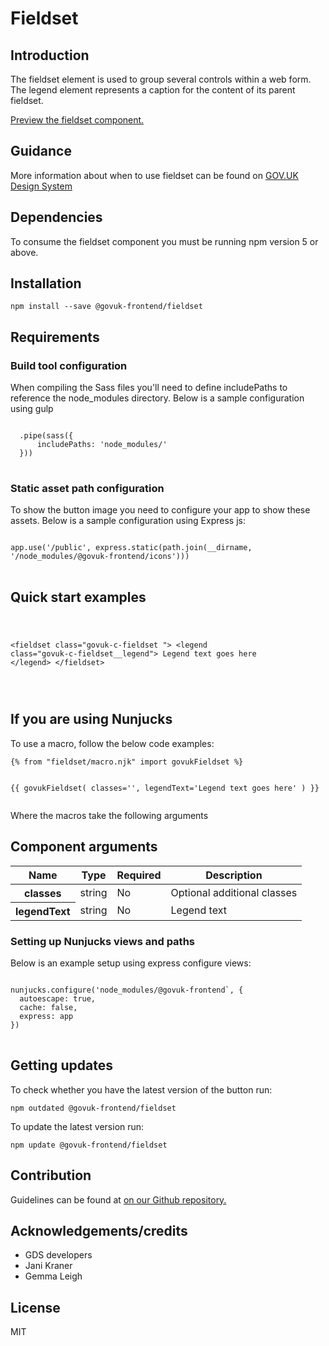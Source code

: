


<h1 class="govuk-u-heading-36">
Fieldset
</h1>

<h2 class="govuk-u-heading-24">Introduction</h2>
<p class="govuk-u-core-24">
  The fieldset element is used to group several controls within a web form.
  The legend element represents a caption for the content of its parent fieldset.
</p>


<p class="govuk-u-copy-19">
<a href="http://govuk-frontend-review.herokuapp.com/components/fieldset/preview">Preview the fieldset component.
</a>
</p>

<h2 class="govuk-u-heading-24">Guidance</h2>

<p class="govuk-u-copy-19">
  More information about when to use fieldset can be found on <a href="http://www.linktodesignsystem.com/fieldset" title="Link to read guidance on the use of fieldset on Gov.uk Design system website">GOV.UK Design System</a>
</p>

<h2 class="govuk-u-heading-24">Dependencies</h2>

<p class="govuk-u-copy-19">To consume the fieldset component you must be running npm version 5 or above. </p>

<p class="govuk-u-copy-19"></p>

<h2 class="govuk-u-heading-24">Installation</h2>
<pre><code>npm install --save @govuk-frontend/fieldset</code></pre>

<h2 class="govuk-u-heading-24">Requirements</h2>
<h3 class="govuk-u-bold-19">Build tool configuration</h3>
<p class="govuk-u-copy-19">When compiling the Sass files you'll need to define includePaths to reference the node_modules directory. Below is a sample configuration using gulp</p>
<pre>
<code>
  .pipe(sass({
      includePaths: 'node_modules/'
  }))
</code>
</pre>

<h3 class="govuk-u-bold-19">Static asset path configuration</h3>
<p class="govuk-u-copy-19">To show the button image you need to configure your app to show these assets. Below is a sample configuration using Express js:</p>
<pre>
<code>
app.use('/public', express.static(path.join(__dirname, '/node_modules/@govuk-frontend/icons')))
</code>
</pre>

<h2 class="govuk-u-heading-24">Quick start examples</h2>
<p class="govuk-u-copy-19"></p>
<pre>
<code>
  
&lt;fieldset class=&quot;govuk-c-fieldset &quot;&gt;
  &lt;legend class=&quot;govuk-c-fieldset__legend&quot;&gt;
    Legend text goes here
  &lt;/legend&gt;
&lt;/fieldset&gt;


</code>
</pre>


<h2 class="govuk-u-heading-24">If you are using Nunjucks</h2>
<p class="govuk-u-copy-19">To use a macro, follow the below code examples:</p>
<pre><code>{% from &quot;fieldset/macro.njk&quot; import govukFieldset %}

{{ govukFieldset(
  classes=&#39;&#39;,
  legendText=&#39;Legend text goes here&#39;
  )
}}
</code></pre>

<p class="govuk-u-copy-19">Where the macros take the following arguments</p>

<h2 class="govuk-u-heading-24">Component arguments</h2>
<div>
<table class="govuk-c-table ">
  <thead class="govuk-c-table__head">
    <tr class="govuk-c-table__row">
      <th class="govuk-c-table__header "   scope="col">Name</th>
      <th class="govuk-c-table__header "   scope="col">Type</th>
      <th class="govuk-c-table__header "   scope="col">Required</th>
      <th class="govuk-c-table__header "   scope="col">Description</th>
  </tr>
  </thead>
  <tbody class="govuk-c-table__body">
    <tr class="govuk-c-table__row">
      <th class="govuk-c-table__header" scope="row"> classes</th>
      <td class="govuk-c-table__cell "  >string</td>
      <td class="govuk-c-table__cell "  >No</td>
      <td class="govuk-c-table__cell "  >Optional additional classes</td>
    </tr>
    <tr class="govuk-c-table__row">
      <th class="govuk-c-table__header" scope="row"> legendText</th>
      <td class="govuk-c-table__cell "  >string</td>
      <td class="govuk-c-table__cell "  >No</td>
      <td class="govuk-c-table__cell "  >Legend text</td>
    </tr>
  </tbody>
</table>

</div>

<h3 class="govuk-u-bold-19">Setting up Nunjucks views and paths</h3>
<p class="govuk-u-copy-19">Below is an example setup using express configure views:</p>
<pre>
<code>
nunjucks.configure('node_modules/@govuk-frontend`, {
  autoescape: true,
  cache: false,
  express: app
})
</code>
</pre>

<h2 class="govuk-u-heading-24">Getting updates</h2>

<p class="govuk-u-copy-19">To check whether you have the latest version of the button run:</p>

<pre><code>npm outdated @govuk-frontend/fieldset</code></pre>

<p class="govuk-u-copy-19">To update the latest version run:</p>

<pre><code>npm update @govuk-frontend/fieldset</code></pre>

<h2 class="govuk-u-heading-24">Contribution</h2>
<p class="govuk-u-copy-19">
  Guidelines can be found at <a href="https://github.com/alphagov/govuk-frontend/blob/master/CONTRIBUTING.md" title="link to contributing guidelines on our github repository">on our Github repository.</a>
</p>

<h2 class="govuk-u-heading-24">Acknowledgements/credits</h2>

<ul class="govuk-c-list ">

  <li>
        GDS developers
  </li>
  <li>
        Jani Kraner
  </li>
  <li>
        Gemma Leigh
  </li>

</ul>


<h2 class="govuk-u-heading-24">License</h2>
<p class="govuk-u-copy-19">MIT</p>


